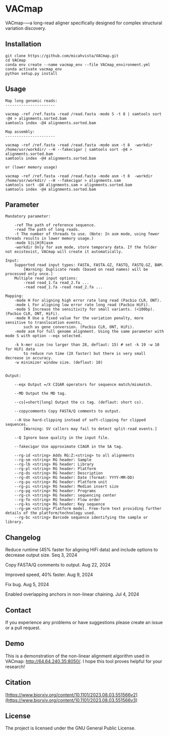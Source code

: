 # VACmap
VACmap-—a long-read aligner specifically designed for complex structural variation discovery.




Installation
------------

    git clone https://github.com/micahvista/VACmap.git
    cd VACmap
    conda env create --name vacmap_env --file VACmap_environment.yml
    conda activate vacmap_env
    python setup.py install

Usage
----------------------  

    Map long genomic reads:
    ---------------------- 
    
    vacmap -ref /ref.fasta -read /read.fasta -mode S -t 8 | samtools sort -@4 > alignments.sorted.bam
    samtools index -@4 alignments.sorted.bam

    Map assembly:
    ---------------------- 

    vacmap -ref /ref.fasta -read /read.fasta -mode asm -t 8  -workdir /home/usr/workdir/ --H --fakecigar | samtools sort -@4 > alignments.sorted.bam
    samtools index -@4 alignments.sorted.bam
    
    or (lower memory usage)
    
    vacmap -ref /ref.fasta -read /read.fasta -mode asm -t 8  -workdir /home/usr/workdir/ --H --fakecigar > alignments.sam
    samtools sort -@4 alignments.sam > alignments.sorted.bam
    samtools index -@4 alignments.sorted.bam
    
     

Parameter
----------------------  
    Mandatory parameter:
    
        -ref The path of reference sequence. 
        -read The path of long reads. 
        -t The number of threads to use. (Note: In asm mode, using fewer threads results in lower memory usage.)
        -mode S|L|H|R|asm
        -workdir Only for asm mode, store temporary data. If the folder not existexist, VACmap will create it automatically.

    Input:
        Supported read input types: FASTA, FASTA.GZ, FASTQ, FASTQ.GZ, BAM.
            [Warning: Duplicate reads (based on read names) will be processed only once.]
        Multiple read input options:
            -read read_1.fa read_2.fa ...
            -read read_1.fa -read read_2.fa ...

    Mapping:
        -mode H For aligning high error rate long read (Pacbio CLR, ONT). 
        -mode L For aligning low error rate long read (Pacbio HiFi). 
        -mode S Increase the sensitivity for small variants. (<100bp). (Pacbio CLR, ONT, HiFi). 
        -mode R Use a fixed value for the variation penalty, more sensitive to translocation events, 
            such as gene conversion. (Pacbio CLR, ONT, HiFi). 
        -mode asm For full genome alignment. Using the same parameter with mode S with option --eqx selected.  
        
        -k k-mer size (no larger than 28, deflaut: 15) # set -k 19 -w 10 for HiFi data 
            to reduce run time (2X faster) but there is very small decrease in accuracy.
        -w minimizer window size. (deflaut: 10)

    
    Output: 

        --eqx Output =/X CIGAR operators for sequence match/mismatch.
        
        --MD Output the MD tag.
        
        --cs[=short|long] Output the cs tag. (deflaut: short cs).
        
        --copycomments Copy FASTA/Q comments to output. 

        --H Use hard-clipping instead of soft-clipping for clipped sequences.
            [Warning: SV callers may fail to detect split-read events.]

        --Q Ignore base quality in the input file.

        --fakecigar Use approximate CIAGR in the SA tag.
    
        --rg-id <string> Adds RG:Z:<string> to all alignments
        --rg-sm <string> RG header: Sample 
        --rg-lb <string> RG header: Library 
        --rg-pl <string> RG header: Platform
        --rg-ds <string> RG header: Description
        --rg-dt <string> RG header: Date (format: YYYY-MM-DD)
        --rg-pu <string> RG header: Platform unit 
        --rg-pi <string> RG header: Median insert size
        --rg-pg <string> RG header: Programs 
        --rg-cn <string> RG header: sequencing center
        --rg-fo <string> RG header: Flow order 
        --rg-ks <string> RG header: Key sequence 
        --rg-pm <string> Platform model. Free-form text providing further details of the platform/technology used.
        --rg-bc <string> Barcode sequence identifying the sample or library.
    






Changelog
---------

Reduce runtime (45% faster for aligning HiFi data) and include options to decrease output size. Seq 3, 2024

Copy FASTA/Q comments to output. Aug 22, 2024

Improved speed, 40% faster. Aug 9, 2024

Fix bug. Aug 5, 2024

Enabled overlapping anchors in non-linear chaining. Jul 4, 2024

Contact
-------

If you experience any problems or have suggestions please create an issue or a pull request.

Demo
-------
This is a demonstration of the non-linear alignment algorithm used in VACmap: http://64.64.240.35:8050/. I hope this tool proves helpful for your research!

Citation
---------

[https://www.biorxiv.org/content/10.1101/2023.08.03.551566v2](https://www.biorxiv.org/content/10.1101/2023.08.03.551566v3)

License
-------

The project is licensed under the GNU General Public License.
